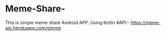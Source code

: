 # Meme-Share-
This is simple meme share Android APP. Using Kotlin 
#API:- https://meme-api.herokuapp.com/gimme
